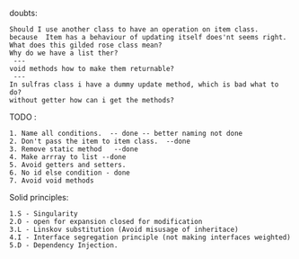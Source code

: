 doubts:

    Should I use another class to have an operation on item class.
    because  Item has a behaviour of updating itself does'nt seems right.
    What does this gilded rose class mean?
    Why do we have a list ther?
     ---
    void methods how to make them returnable?
     ---
    In sulfras class i have a dummy update method, which is bad what to do?
    without getter how can i get the methods?



TODO :

    1. Name all conditions.  -- done -- better naming not done
    2. Don't pass the item to item class.  --done
    3. Remove static method   --done
    4. Make arrray to list --done
    5. Avoid getters and setters.
    6. No id else condition - done
    7. Avoid void methods


Solid principles:

    1.S - Singularity
    2.O - open for expansion closed for modification
    3.L - Linskov substitution (Avoid misusage of inheritace)
    4.I - Interface segregation principle (not making interfaces weighted)
    5.D - Dependency Injection.

